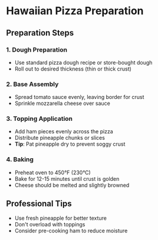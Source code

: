 # Hawaiian Pizza Preparation

## Preparation Steps

### 1. Dough Preparation
- Use standard pizza dough recipe or store-bought dough
- Roll out to desired thickness (thin or thick crust)

### 2. Base Assembly
- Spread tomato sauce evenly, leaving border for crust
- Sprinkle mozzarella cheese over sauce

### 3. Topping Application
- Add ham pieces evenly across the pizza
- Distribute pineapple chunks or slices
- **Tip**: Pat pineapple dry to prevent soggy crust

### 4. Baking
- Preheat oven to 450°F (230°C)
- Bake for 12-15 minutes until crust is golden
- Cheese should be melted and slightly browned

## Professional Tips
- Use fresh pineapple for better texture
- Don't overload with toppings
- Consider pre-cooking ham to reduce moisture
